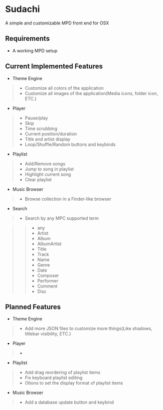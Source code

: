 # Sudachi
A simple and customizable MPD front end for OSX

## Requirements
* A working MPD setup

## Current Implemented Features
* Theme Engine

> * Customize all colors of the application
> * Customize all images of the application(Media icons, folder icon, ETC.)

* Player

> * Pause/play
> * Skip
> * Time scrubbing
> * Current position/duration
> * Title and artist display
> * Loop/Shuffle/Random buttons and keybinds

* Playlist

> * Add/Remove songs
> * Jump to song in playlist
> * Highlight current song
> * Clear playlist

* Music Browser

> * Browse collection in a Finder-like browser

* Search

> * Search by any MPC supported term

> > * any
> > * Artist
> > * Album
> > * AlbumArtist
> > * Title
> > * Track
> > * Name
> > * Genre
> > * Date
> > * Composer
> > * Performer
> > * Comment
> > * Disc

## Planned Features
* Theme Engine

> * Add more JSON files to customize more things(Like shadows, titlebar visibility, ETC.)

* Player

> * 

* Playlist

> * Add drag reordering of playlist items
> * Fix keyboard playlist editing
> * Otions to set the display format of playlist items

* Music Browser

> * Add a database update button and keybind